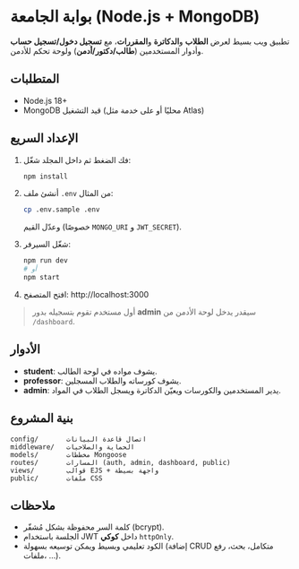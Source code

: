 # بوابة الجامعة (Node.js + MongoDB)

تطبيق ويب بسيط لعرض **الطلاب** و**الدكاترة** و**المقررات**، مع **تسجيل دخول/تسجيل حساب** وأدوار المستخدمين (**طالب/دكتور/أدمن**) ولوحة تحكم للأدمن.

## المتطلبات
- Node.js 18+
- MongoDB قيد التشغيل (محليًا أو على خدمة مثل Atlas)

## الإعداد السريع
1. فك الضغط ثم داخل المجلد شغّل:
   ```bash
   npm install
   ```

2. أنشئ ملف `.env` من المثال:
   ```bash
   cp .env.sample .env
   ```
   وعدّل القيم (خصوصًا `MONGO_URI` و `JWT_SECRET`).

3. شغّل السيرفر:
   ```bash
   npm run dev
   # أو
   npm start
   ```

4. افتح المتصفح: http://localhost:3000

> أول مستخدم تقوم بتسجيله بدور **admin** سيقدر يدخل لوحة الأدمن من `/dashboard`.

## الأدوار
- **student**: يشوف مواده في لوحة الطالب.
- **professor**: يشوف كورساته والطلاب المسجلين.
- **admin**: يدير المستخدمين والكورسات ويعيّن الدكاترة ويسجل الطلاب في المواد.

## بنية المشروع
```
config/       اتصال قاعدة البيانات
middleware/   الحماية والصلاحيات
models/       مخططات Mongoose
routes/       المسارات (auth, admin, dashboard, public)
views/        قوالب EJS + واجهة بسيطة
public/       ملفات CSS
```

## ملاحظات
- كلمة السر محفوظة بشكل مُشفّر (bcrypt).
- الجلسة باستخدام JWT داخل **كوكي** `httpOnly`.
- الكود تعليمي وبسيط ويمكن توسيعه بسهولة (إضافة CRUD متكامل، بحث، رفع ملفات، ...).
